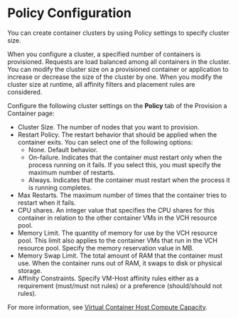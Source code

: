 # Policy Configuration #

You can create container clusters by using Policy settings to specify cluster size.

When you configure a cluster, a specified number of containers is provisioned. Requests are load balanced among all containers in the cluster. You can modify the cluster size on a provisioned container or application to increase or decrease the size of the cluster by one. When you modify the cluster size at runtime, all affinity filters and placement rules are considered.

Configure the following cluster settings on the **Policy** tab of the Provision a Container page:

- Cluster Size. The number of nodes that you want to provision.
- Restart Policy. The restart behavior that should be applied when the container exits. You can select one of the following options:
    - None. Default behavior. 
    - On-failure. Indicates that the container must restart only when the process running on it fails. If you select this, you must specify the maximum number of restarts.
    - Always. Indicates that the container must restart when the process it is running completes. 
- Max Restarts. The maximum number of times that the container tries to restart when it fails.
- CPU shares. An integer value that specifies the CPU shares for this container in relation to the other container VMs in the VCH resource pool.
- Memory Limit. The quantity of memory for use by the VCH resource pool. This limit also applies to the container VMs that run in the VCH resource pool. Specify the memory reservation value in MB.
- Memory Swap Limit. The total amount of RAM that the container must use. When the container runs out of RAM, it swaps to disk or physical storage.
- Affinity Constraints. Specify VM-Host affinity rules either as a requirement (must/must not rules) or a preference (should/should not rules). 

For more information, see [Virtual Container Host Compute Capacity](../vic_vsphere_admin/vch_compute.md).
